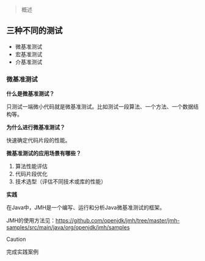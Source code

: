 > 概述

## 三种不同的测试

- 微基准测试
- 宏基准测试
- 介基准测试



### 微基准测试

**什么是微基准测试？**

只测试一端微小代码就是微基准测试。比如测试一段算法、一个方法、一个数据结构等。

**为什么进行微基准测试？**

快速确定代码片段的性能。

**微基准测试的应用场景有哪些？**

1. 算法性能评估
2. 代码片段优化
3. 技术选型（评估不同技术或库的性能）

**实践**

在Java中，JMH是一个编写、运行和分析Java微基准测试的框架。

JMH的使用方法见：https://github.com/openjdk/jmh/tree/master/jmh-samples/src/main/java/org/openjdk/jmh/samples

> [!CAUTION]
>
> 完成实践案例

